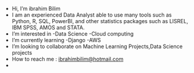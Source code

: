 - Hi, I’m ibrahim Bilim
- I am an experienced Data Analyst able to use many tools such as Python, R, SQL, PowerBI, and other statistics packages such as LISREL, IBM SPSS, AMOS and STATA. 
- I’m interested in 
    -Data Science
    -Cloud computing
- I’m currently learning
    -Django
    -AWS  
- I’m looking to collaborate on Machine Learning Projects,Data Science projects
- How to reach me : ibrahimbilim@hotmail.com 
- 
<!---
ibilim/ibilim is a ✨ special ✨ repository because its `README.md` (this file) appears on your GitHub profile.
You can click the Preview link to take a look at your changes.
--->

